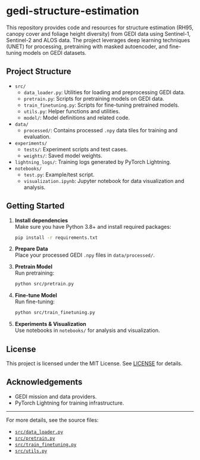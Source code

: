 # gedi-structure-estimation

This repository provides code and resources for structure estimation (RH95, canopy cover and foliage height diversity) from GEDI data using Sentinel-1, Sentinel-2 and ALOS data. The project leverages deep learning techniques (UNET) for processing, pretraining with masked autoencoder, and fine-tuning models on GEDI datasets.

## Project Structure

- `src/`
  - `data_loader.py`: Utilities for loading and preprocessing GEDI data.
  - `pretrain.py`: Scripts for pretraining models on GEDI data.
  - `train_finetuning.py`: Scripts for fine-tuning pretrained models.
  - `utils.py`: Helper functions and utilities.
  - `model/`: Model definitions and related code.
- `data/`
  - `processed/`: Contains processed `.npy` data tiles for training and evaluation.
- `experiments/`
  - `tests/`: Experiment scripts and test cases.
  - `weights/`: Saved model weights.
- `lightning_logs/`: Training logs generated by PyTorch Lightning.
- `notebooks/`
  - `test.py`: Example/test script.
  - `visualization.ipynb`: Jupyter notebook for data visualization and analysis.

## Getting Started

1. **Install dependencies**  
   Make sure you have Python 3.8+ and install required packages:
   ```sh
   pip install -r requirements.txt
   ```

2. **Prepare Data**  
   Place your processed GEDI `.npy` files in `data/processed/`.

3. **Pretrain Model**  
   Run pretraining:
   ```sh
   python src/pretrain.py
   ```

4. **Fine-tune Model**  
   Run fine-tuning:
   ```sh
   python src/train_finetuning.py
   ```

5. **Experiments & Visualization**  
   Use notebooks in `notebooks/` for analysis and visualization.

## License

This project is licensed under the MIT License. See [LICENSE](LICENSE) for details.

## Acknowledgements

- GEDI mission and data providers.
- PyTorch Lightning for training infrastructure.

---

For more details, see the source files:
- [`src/data_loader.py`](src/data_loader.py)
- [`src/pretrain.py`](src/pretrain.py)
- [`src/train_finetuning.py`](src/train_finetuning.py)
- [`src/utils.py`](src/utils.py)

